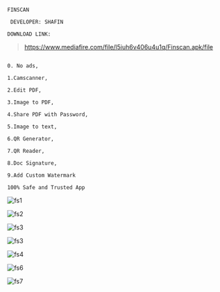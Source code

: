 
```

FINSCAN

```
```
 DEVELOPER: SHAFIN
 ```
  ```
 DOWNLOAD LINK:
 ```
 >  https://www.mediafire.com/file/l5iuh6v406u4u1q/Finscan.apk/file
 ```

0. No ads,
 
1.Camscanner, 

2.Edit PDF, 

3.Image to PDF,

4.Share PDF with Password,

5.Image to text, 

6.QR Generator,

7.QR Reader,

8.Doc Signature,

9.Add Custom Watermark

 ```
  ```
100% Safe and Trusted App
 ```
 
![fs1](https://user-images.githubusercontent.com/82350431/150230166-04335053-cacf-4753-85a3-8131204cf4bb.png)

![fs2](https://user-images.githubusercontent.com/82350431/150230176-bf8c2f29-901f-4df1-abf6-c556514bf027.png)

![fs3](https://user-images.githubusercontent.com/82350431/150230190-71a4c058-1973-4133-beeb-62bd4b64506c.png)

![fs3](https://user-images.githubusercontent.com/82350431/150230613-e5880729-030f-4954-affb-7f56f188c8c6.png)

![fs4](https://user-images.githubusercontent.com/82350431/150230200-496fcf4a-9a74-4372-bfce-d868e576c0b9.png)

![fs6](https://user-images.githubusercontent.com/82350431/150230640-cec318bc-6ac5-4663-843b-723cc97e76ef.png)

![fs7](https://user-images.githubusercontent.com/82350431/150230651-1f0f5bde-9a1f-4fb5-b88c-42fbd86ccf60.png)
